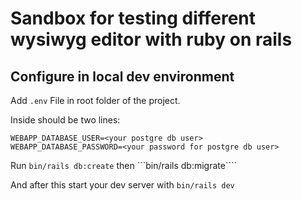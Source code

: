 # Sandbox for testing different wysiwyg editor with ruby on rails

## Configure in local dev environment

Add ```.env``` File in root folder of the project.

Inside should be two lines:

```
WEBAPP_DATABASE_USER=<your postgre db user>
WEBAPP_DATABASE_PASSWORD=<your password for postgre db user>
```

Run ```bin/rails db:create``` then ```bin/rails db:migrate````

And after this start your dev server with ```bin/rails dev```